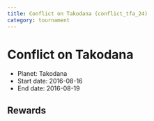 ```yaml
---
title: Conflict on Takodana (conflict_tfa_24)
category: tournament
---
```

# Conflict on Takodana

  * Planet: Takodana
  * Start date: 2016-08-16
  * End date: 2016-08-19

## Rewards

